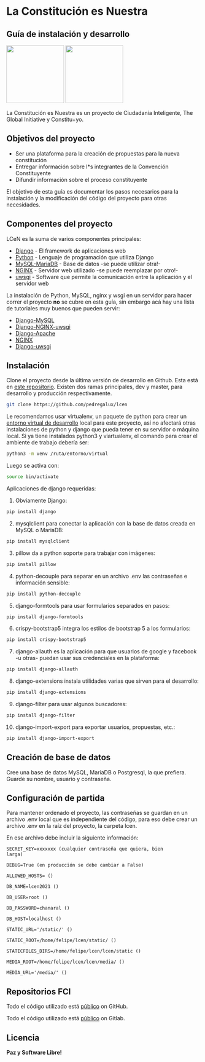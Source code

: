 
# La Constitución es Nuestra

## Guía de instalación y desarrollo

<a href="https://ciudadaniai.org/index"><img src="https://gitlab.com/pedregalux/images2021/-/raw/master/logofci.png" width="150"></a>
<a href="https://laconstitucionesnuestra.cl/"><img src="https://gitlab.com/pedregalux/images2021/-/raw/master/lcen.jpg" width="150"></a>

La Constitución es Nuestra es un proyecto de Ciudadanía Inteligente, The Global Initiative y Constitu+yo.

## Objetivos del proyecto
- Ser una plataforma para la creación de propuestas para la nueva constitución
- Entregar información sobre l*s integrantes de la Convención Constituyente
- Difundir información sobre el proceso constituyente

El objetivo de esta guía es documentar los pasos necesarios para la instalación y la modificación del código del proyecto para otras necesidades.

## Componentes del proyecto

LCeN es la suma de varios componentes principales:

- [Django](https://www.djangoproject.com) - El framework de aplicaciones web
- [Python](https://www.python.org) - Lenguaje de programación que utiliza Django
- [MySQL-MariaDB](https://mariadb.org) - Base de datos -se puede utilizar otra!-
- [NGINX](https://nginx.org/en/) - Servidor web utilizado -se puede reemplazar por otro!-
- [uwsgi](https://uwsgi-docs.readthedocs.io/en/latest/) - Software que permite la comunicación entre la aplicación y el servidor web

La instalación de Python, MySQL, nginx y wsgi en un servidor para hacer correr el proyecto **no** se cubre en esta guía, sin embargo acá hay una lista de tutoriales muy buenos que pueden servir:

- [Django-MySQL](https://www.delftstack.com/es/howto/django/django-mysqldb/)
- [Django-NGINX-uwsgi](https://uwsgi-docs.readthedocs.io/en/latest/tutorials/Django_and_nginx.html)
- [Django-Apache](https://tomdeneire.medium.com/how-to-deploy-a-django-applications-on-linode-ubuntu-20-04-lts-9235150bad3e)
- [NGINX](https://www.linode.com/docs/guides/how-to-configure-nginx/)
- [Django-uwsgi](https://docs.djangoproject.com/en/4.0/howto/deployment/wsgi/uwsgi/)



## Instalación

Clone el proyecto desde la última versión de desarrollo en Github. Esta está en [este repositorio](https://github.com/pedregalux/lcen). Existen dos ramas principales, dev y master, para desarrollo y producción respectivamente.

```sh
git clone https://github.com/pedregalux/lcen
```

Le recomendamos usar virtualenv, un paquete de python para crear un [entorno virtual de desarrollo](https://packaging.python.org/en/latest/guides/installing-using-pip-and-virtual-environments/#creating-a-virtual-environment) local para este proyecto, así no afectará otras instalaciones de python y django que pueda tener en su servidor o máquina local. Si ya tiene instalados python3 y viartualenv, el comando para crear el ambiente de trabajo debería ser:
```sh
python3 -m venv /ruta/entorno/virtual
```
Luego se activa con:
```sh
source bin/activate
```

Aplicaciones de django requeridas:

1. Obviamente Django:
```sh
pip install django
```

2. mysqlclient para conectar la aplicación con la base de datos creada en MySQL o MariaDB:
```sh
pip install mysqlclient
```

3. pillow da a python soporte para trabajar con imágenes:
```sh
pip install pillow
```

4. python-decouple para separar en un archivo .env las contraseñas e información sensible:
```sh
pip install python-decouple
```

5. django-formtools para usar formularios separados en pasos:
```sh
pip install django-formtools
```

6. crispy-bootstrap5 integra los estilos de bootstrap 5 a los formularios:
```sh
pip install crispy-bootstrap5
```

7. django-allauth es la aplicación para que usuarios de google y facebook -u otras- puedan usar sus credenciales en la plataforma:
```sh
pip install django-allauth
```

8. django-extensions instala utilidades varias que sirven para el desarrollo:
```sh
pip install django-extensions
```

9. django-filter para usar algunos buscadores:
```sh
pip install django-filter
```

10. django-import-export para exportar usuarios, propuestas, etc.:
```sh
pip install django-import-export
```

## Creación de base de datos

Cree una base de datos MySQL, MariaDB o Postgresql, la que prefiera. Guarde su nombre, usuario y contraseña.

## Configuración de partida

Para mantener ordenado el proyecto, las contraseñas se guardan en un archivo .env local que es independiente del código, para eso debe crear un archivo .env en la raíz del proyecto, la carpeta lcen.

En ese archivo debe incluir la siguiente información:

<code>SECRET_KEY=xxxxxxx  (cualquier contraseña que quiera, bien larga)</code>

<code>DEBUG=True  (en producción se debe cambiar a False)</code>

<code>ALLOWED_HOSTS=  ()</code>

<code>DB_NAME=lcen2021  ()</code>

<code>DB_USER=root  ()</code>

<code>DB_PASSWORD=chanaral  ()</code>

<code>DB_HOST=localhost  ()</code>

<code>STATIC_URL='/static/'  ()</code>

<code>STATIC_ROOT=/home/felipe/lcen/static/  ()</code>

<code>STATICFILES_DIRS=/home/felipe/lcen/lcen/static  ()</code>

<code>MEDIA_ROOT=/home/felipe/lcen/lcen/media/  ()</code>

<code>MEDIA_URL='/media/'  ()</code>

## Repositorios FCI

Todo el código utilizado está [público](https://github.com/ciudadanointeligente/lcen) on GitHub.

Todo el código utilizado está [público](https://gitlab.com/ciudadaniai/lcen) on Gitlab.




## Licencia



**Paz y Software Libre!**
